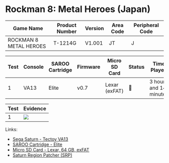 # Rockman 8: Metal Heroes (Japan)

| Game Name              | Product Number | Version | Area Code | Peripheral Code |
| ---------------------- | -------------- | ------- | --------- | --------------- |
| ROCKMAN 8 METAL HEROES | T-1214G        | V1.001  | JT        | J               |

| Test | Console | SAROO Cartridge | Firmware | Micro SD Card | Status | Time Played            |
| ---- | ------- | --------------- | -------- | ------------- | ------ | ---------------------- |
| 1    | VA13    | Elite           | v0.7     | Lexar (exFAT) | :100:  | 3 hours and 14 minutes |

| Test | Evidence                                                                                         |
| ---- | ------------------------------------------------------------------------------------------------ |
| 1    | [![](https://img.youtube.com/vi/fsQ4YWIHRII/0.jpg)](https://www.youtube.com/watch?v=fsQ4YWIHRII) |

Links:

- [Sega Saturn - Tectoy VA13](../../../Info/Consoles/VA13/README.md)
- [SAROO Cartridge - Elite](../../../../Info/Cartridges/GuangzhouSanStarOnlineShop/1.6/README.md)
- [Micro SD Card - Lexar, 64 GB, exFAT](../../../../Info/SdCards/Lexar/64GB/exfat/README.md)
- [Saturn Region Patcher (SRP)](https://segaxtreme.net/resources/saturn-region-patcher.81/download)
